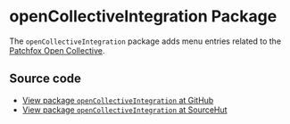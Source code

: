 # openCollectiveIntegration Package

The `openCollectiveIntegration` package adds menu entries related to the [Patchfox Open Collective](https://opencollective.com/patchfox).

## Source code
* [View package `openCollectiveIntegration` at GitHub](https://github.com/soapdog/patchfox/blob/master/src/packages/openCollectiveIntegration) 
* [View package `openCollectiveIntegration` at SourceHut](https://git.sr.ht/~soapdog/patchfox/tree/master/item/src/packages/openCollectiveIntegration)
